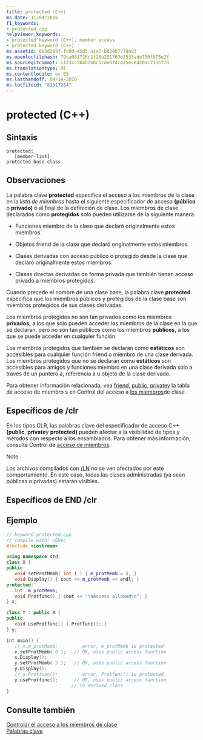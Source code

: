 ```yaml
---
title: protected (C++)
ms.date: 11/04/2016
f1_keywords:
- protected_cpp
helpviewer_keywords:
- protected keyword [C++], member access
- protected keyword [C++]
ms.assetid: 863d299f-fc0d-45d5-a1a7-bd24b7778a93
ms.openlocfilehash: 79ca081726c1f26a251763e2533ade730f075e2f
ms.sourcegitcommit: c123cc76bb2b6c5cde6f4c425ece420ac733bf70
ms.translationtype: MT
ms.contentlocale: es-ES
ms.lasthandoff: 04/14/2020
ms.locfileid: "81317264"
---
```

# <a name="protected-c"></a>protected (C++)

## <a name="syntax"></a>Sintaxis

```
protected:
   [member-list]
protected base-class
```

## <a name="remarks"></a>Observaciones

La palabra clave **protected** especifica el acceso a los miembros de la clase en la *lista de miembros* hasta el siguiente especificador de acceso **(público** o **privado)** o al final de la definición de clase. Los miembros de clase declarados como **protegidos** solo pueden utilizarse de la siguiente manera:

- Funciones miembro de la clase que declaró originalmente estos miembros.

- Objetos friend de la clase que declaró originalmente estos miembros.

- Clases derivadas con acceso público o protegido desde la clase que declaró originalmente estos miembros.

- Clases directas derivadas de forma privada que también tienen acceso privado a miembros protegidos.

Cuando precede el nombre de una clase base, la palabra clave **protected** especifica que los miembros públicos y protegidos de la clase base son miembros protegidos de sus clases derivadas.

Los miembros protegidos no son tan privados como los miembros **privados,** a los que solo pueden acceder los miembros de la clase en la que se declaran, pero no son tan públicos como los miembros **públicos,** a los que se puede acceder en cualquier función.

Los miembros protegidos que también se declaran como **estáticos** son accesibles para cualquier función friend o miembro de una clase derivada. Los miembros protegidos que no se declaran como **estáticos** son accesibles para amigos y funciones miembro en una clase derivada solo a través de un puntero a, referencia a u objeto de la clase derivada.

Para obtener información relacionada, vea [friend](../cpp/friend-cpp.md), [public](../cpp/public-cpp.md), [private](../cpp/private-cpp.md)y la tabla de acceso de miembro s en Control del acceso a [los miembros](member-access-control-cpp.md)de clase .

## <a name="clr-specific"></a>Específicos de /clr

En los tipos CLR, las palabras clave del especificador de acceso C++**(public**, **private**y **protected)** pueden afectar a la visibilidad de tipos y métodos con respecto a los ensamblados. Para obtener más información, consulte Control de [acceso de miembros](member-access-control-cpp.md).

> [!NOTE]
> Los archivos compilados con [/LN](../build/reference/ln-create-msil-module.md) no se ven afectados por este comportamiento. En este caso, todas las clases administradas (ya sean públicas o privadas) estarán visibles.

## <a name="end-clr-specific"></a>Específicos de END /clr

## <a name="example"></a>Ejemplo

```cpp
// keyword_protected.cpp
// compile with: /EHsc
#include <iostream>

using namespace std;
class X {
public:
   void setProtMemb( int i ) { m_protMemb = i; }
   void Display() { cout << m_protMemb << endl; }
protected:
   int  m_protMemb;
   void Protfunc() { cout << "\nAccess allowed\n"; }
} x;

class Y : public X {
public:
   void useProtfunc() { Protfunc(); }
} y;

int main() {
   // x.m_protMemb;         error, m_protMemb is protected
   x.setProtMemb( 0 );   // OK, uses public access function
   x.Display();
   y.setProtMemb( 5 );   // OK, uses public access function
   y.Display();
   // x.Protfunc();         error, Protfunc() is protected
   y.useProtfunc();      // OK, uses public access function
                        // in derived class
}
```

## <a name="see-also"></a>Consulte también

[Controlar el acceso a los miembros de clase](member-access-control-cpp.md)<br/>
[Palabras clave](../cpp/keywords-cpp.md)
